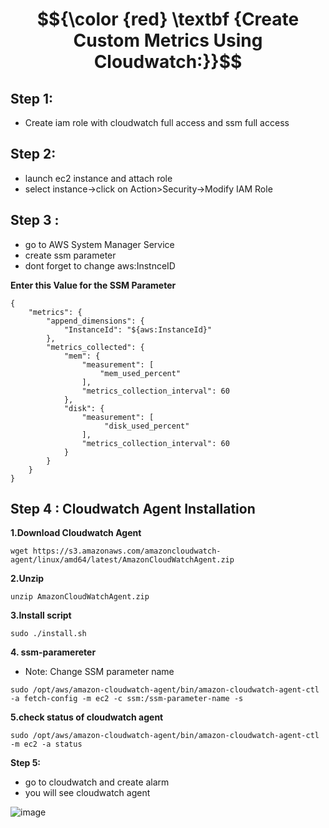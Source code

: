 # $${\color {red} \textbf {Create Custom Metrics Using Cloudwatch:}}$$

 ## Step 1: 
- Create iam role with cloudwatch full access and ssm full access
   

## Step 2:
- launch ec2 instance and  attach  role
- select instance->click on Action>Security->Modify IAM Role

## Step 3 :
- go to AWS System Manager Service
- create ssm parameter
- dont forget to change aws:InstnceID
  
**Enter this Value for the SSM Parameter**

````
{
	"metrics": {
		"append_dimensions": {
			"InstanceId": "${aws:InstanceId}"
		},
		"metrics_collected": {
			"mem": {
				"measurement": [
					"mem_used_percent"
				],
				"metrics_collection_interval": 60
			},
            "disk": {
				"measurement": [
                     "disk_used_percent"
				],
				"metrics_collection_interval": 60
			}
		}
	}
}
````


## Step 4 : Cloudwatch Agent Installation

**1.Download Cloudwatch Agent**
````
wget https://s3.amazonaws.com/amazoncloudwatch-agent/linux/amd64/latest/AmazonCloudWatchAgent.zip
````

**2.Unzip**
````
unzip AmazonCloudWatchAgent.zip
````

**3.Install script**
````
sudo ./install.sh
````

**4. ssm-paramereter**
- Note: Change SSM parameter name
````
sudo /opt/aws/amazon-cloudwatch-agent/bin/amazon-cloudwatch-agent-ctl -a fetch-config -m ec2 -c ssm:/ssm-parameter-name -s
````


**5.check status of cloudwatch agent**
````
sudo /opt/aws/amazon-cloudwatch-agent/bin/amazon-cloudwatch-agent-ctl -m ec2 -a status
````

**Step 5:**

- go to cloudwatch and create alarm 
- you will see cloudwatch agent

![image](https://github.com/user-attachments/assets/e240a4b5-7b75-4e5d-83f2-e1632151c585)
